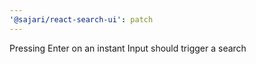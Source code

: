 ```yaml
---
'@sajari/react-search-ui': patch
---
```


Pressing Enter on an instant Input should trigger a search
